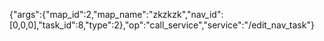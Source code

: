 {"args":{"map_id":2,"map_name":"zkzkzk","nav_id":[0,0,0],"task_id":8,"type":2},"op":"call_service","service":"/edit_nav_task"}
